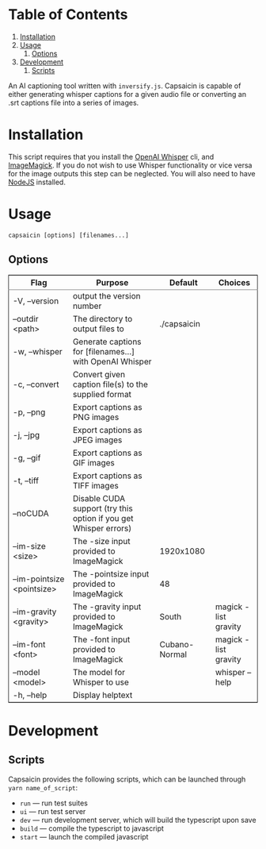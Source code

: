 
# Table of Contents

1.  [Installation](#org66c63e8)
2.  [Usage](#org175f3e9)
    1.  [Options](#org860d3c1)
3.  [Development](#org9bcb6b2)
    1.  [Scripts](#org921d9de)

An AI captioning tool written with `inversify.js`. Capsaicin is capable of either generating whisper captions for a given audio file or converting an .srt captions file into a series of images.


<a id="org66c63e8"></a>

# Installation

This script requires that you install the [OpenAI Whisper](https://github.com/openai/whisper) cli, and [ImageMagick](https://imagemagick.org/). If you do not wish to use Whisper functionality or vice versa for the image outputs this step can be neglected. You will also need to have [NodeJS](https://nodejs.org/en) installed.


<a id="org175f3e9"></a>

# Usage

    capsaicin [options] [filenames...]


<a id="org860d3c1"></a>

## Options

<table border="2" cellspacing="0" cellpadding="6" rules="groups" frame="hsides">


<colgroup>
<col  class="org-left" />

<col  class="org-left" />

<col  class="org-left" />

<col  class="org-left" />
</colgroup>
<thead>
<tr>
<th scope="col" class="org-left">Flag</th>
<th scope="col" class="org-left">Purpose</th>
<th scope="col" class="org-left">Default</th>
<th scope="col" class="org-left">Choices</th>
</tr>
</thead>

<tbody>
<tr>
<td class="org-left">-V, &#x2013;version</td>
<td class="org-left">output the version number</td>
<td class="org-left">&#xa0;</td>
<td class="org-left">&#xa0;</td>
</tr>


<tr>
<td class="org-left">&#x2013;outdir &lt;path&gt;</td>
<td class="org-left">The directory to output files to</td>
<td class="org-left">./capsaicin</td>
<td class="org-left">&#xa0;</td>
</tr>


<tr>
<td class="org-left">-w, &#x2013;whisper</td>
<td class="org-left">Generate captions for [filenames&#x2026;] with OpenAI Whisper</td>
<td class="org-left">&#xa0;</td>
<td class="org-left">&#xa0;</td>
</tr>


<tr>
<td class="org-left">-c, &#x2013;convert</td>
<td class="org-left">Convert given caption file(s) to the supplied format</td>
<td class="org-left">&#xa0;</td>
<td class="org-left">&#xa0;</td>
</tr>


<tr>
<td class="org-left">-p, &#x2013;png</td>
<td class="org-left">Export captions as PNG images</td>
<td class="org-left">&#xa0;</td>
<td class="org-left">&#xa0;</td>
</tr>


<tr>
<td class="org-left">-j, &#x2013;jpg</td>
<td class="org-left">Export captions as JPEG images</td>
<td class="org-left">&#xa0;</td>
<td class="org-left">&#xa0;</td>
</tr>


<tr>
<td class="org-left">-g, &#x2013;gif</td>
<td class="org-left">Export captions as GIF images</td>
<td class="org-left">&#xa0;</td>
<td class="org-left">&#xa0;</td>
</tr>


<tr>
<td class="org-left">-t, &#x2013;tiff</td>
<td class="org-left">Export captions as TIFF images</td>
<td class="org-left">&#xa0;</td>
<td class="org-left">&#xa0;</td>
</tr>


<tr>
<td class="org-left">&#x2013;noCUDA</td>
<td class="org-left">Disable CUDA support (try this option if you get Whisper errors)</td>
<td class="org-left">&#xa0;</td>
<td class="org-left">&#xa0;</td>
</tr>


<tr>
<td class="org-left">&#x2013;im-size &lt;size&gt;</td>
<td class="org-left">The -size input provided to ImageMagick</td>
<td class="org-left">1920x1080</td>
<td class="org-left">&#xa0;</td>
</tr>


<tr>
<td class="org-left">&#x2013;im-pointsize &lt;pointsize&gt;</td>
<td class="org-left">The -pointsize input provided to ImageMagick</td>
<td class="org-left">48</td>
<td class="org-left">&#xa0;</td>
</tr>


<tr>
<td class="org-left">&#x2013;im-gravity &lt;gravity&gt;</td>
<td class="org-left">The -gravity input provided to ImageMagick</td>
<td class="org-left">South</td>
<td class="org-left">magick -list gravity</td>
</tr>


<tr>
<td class="org-left">&#x2013;im-font &lt;font&gt;</td>
<td class="org-left">The -font input provided to ImageMagick</td>
<td class="org-left">Cubano-Normal</td>
<td class="org-left">magick -list gravity</td>
</tr>


<tr>
<td class="org-left">&#x2013;model &lt;model&gt;</td>
<td class="org-left">The model for Whisper to use</td>
<td class="org-left">&#xa0;</td>
<td class="org-left">whisper &#x2013;help</td>
</tr>


<tr>
<td class="org-left">-h, &#x2013;help</td>
<td class="org-left">Display helptext</td>
<td class="org-left">&#xa0;</td>
<td class="org-left">&#xa0;</td>
</tr>
</tbody>
</table>


<a id="org9bcb6b2"></a>

# Development


<a id="org921d9de"></a>

## Scripts

Capsaicin provides the following scripts, which can be launched through `yarn name_of_script`:

-   `run` &#x2014; run test suites
-   `ui` &#x2014; run test server
-   `dev` &#x2014; run development server, which will build the typescript upon save
-   `build` &#x2014; compile the typescript to javascript
-   `start` &#x2014; launch the compiled javascript


